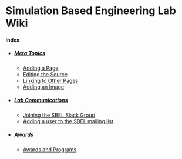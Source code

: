 # Simulation Based Engineering Lab Wiki

#### Index
- ##### [Meta Topics](/lab-wiki/meta/index.md)
	- [Adding a Page](/lab-wiki/meta/adding-a-page.md)
	- [Editing the Source](/lab-wiki/meta/editing-the-source.md)
	- [Linking to Other Pages](/lab-wiki/meta/linking-to-other-pages.md)
	- [Adding an Image](/lab-wiki/meta/adding-an-image.md)

- ##### [Lab Communications](/lab-wiki/communication/index.md)
	- [Joining the SBEL Slack Group](/lab-wiki/communication/joining-the-sbel-slack-group.md)
	- [Adding a user to the SBEL mailing list](/lab-wiki/communication/adding-a-user-to-the-sbel-mailing-list.md)

- ##### [Awards](/lab-wiki/awards/index.md)
    - [Awards and Programs](/lab-wiki/awards/awards-and-programs.md)
